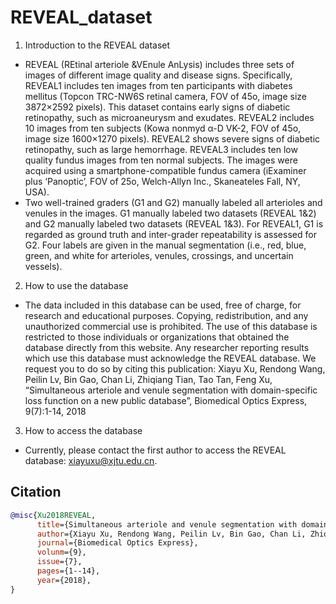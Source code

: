 # REVEAL_dataset

1. Introduction to the REVEAL dataset
* REVEAL (REtinal arteriole &VEnule AnLysis) includes three sets of images of different image quality and disease signs. Specifically, REVEAL1 includes ten images from ten participants with diabetes mellitus (Topcon TRC-NW6S retinal camera, FOV of 45o, image size 3872×2592 pixels). This dataset contains early signs of diabetic retinopathy, such as microaneurysm and exudates. REVEAL2 includes 10 images from ten subjects (Kowa nonmyd α-D VK-2, FOV of 45o, image size 1600×1270 pixels). REVEAL2 shows severe signs of diabetic retinopathy, such as large hemorrhage. REVEAL3 includes ten low quality fundus images from ten normal subjects. The images were acquired using a smartphone-compatible fundus camera (iExaminer plus ‘Panoptic’, FOV of 25o, Welch-Allyn Inc., Skaneateles Fall, NY, USA).
* Two well-trained graders (G1 and G2) manually labeled all arterioles and venules in the images. G1 manually labeled two datasets (REVEAL 1&2) and G2 manually labeled two datasets (REVEAL 1&3). For REVEAL1, G1 is regarded as ground truth and inter-grader repeatability is assessed for G2. Four labels are given in the manual segmentation (i.e., red, blue, green, and white for arterioles, venules, crossings, and uncertain vessels).

2. How to use the database
* The data included in this database can be used, free of charge, for research and educational purposes. Copying, redistribution, and any unauthorized commercial use is prohibited. The use of this database is restricted to those individuals or organizations that obtained the database directly from this website. Any researcher reporting results which use this database must acknowledge the REVEAL database. We request you to do so by citing this publication: Xiayu Xu, Rendong Wang, Peilin Lv, Bin Gao, Chan Li, Zhiqiang Tian, Tao Tan, Feng Xu, “Simultaneous arteriole and venule segmentation with domain-specific loss function on a new public database”, Biomedical Optics Express, 9(7):1-14, 2018

3. How to access the database
* Currently, please contact the first author to access the REVEAL database: xiayuxu@xjtu.edu.cn.

## Citation

```bibtex
@misc{Xu2018REVEAL,
      title={Simultaneous arteriole and venule segmentation with domain-specific loss function on a new public database}, 
      author={Xiayu Xu, Rendong Wang, Peilin Lv, Bin Gao, Chan Li, Zhiqiang Tian, Tao Tan, Feng Xu},
      journal={Biomedical Optics Express},
      volunm={9},
      issue={7},
      pages={1--14},
      year={2018},
}
```
